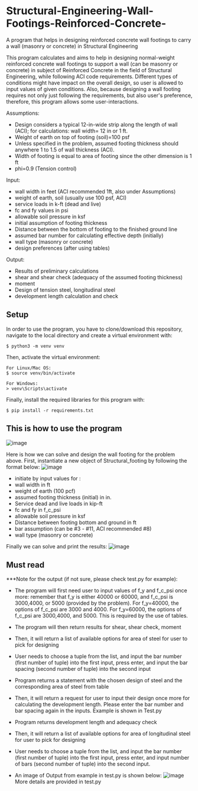 # Structural-Engineering-Wall-Footings-Reinforced-Concrete-
A program that helps in designing reinforced concrete wall footings to carry a wall (masonry or concrete) in Structural Engineering

This program calculates and aims to help in designing normal-weight reinforced concrete wall footings to support a wall (can be masonry or concrete) in subject of Reinforced Concrete in the field of Structural Engineering, while following ACI code requirements. Different types of conditions might have impact on the overall design, so user is allowed to input values of given conditions. Also, because designing a wall footing requires not only just following the requirements, but also user's preference, therefore, this program allows some user-interactions.

Assumptions:
* Design considers a typical 12-in-wide strip along the length of wall (ACI);
for calculations: wall width= 12 in or 1 ft.
* Weight of earth on top of footing (soil)=100 psf
* Unless specified in the problem, assumed footing thickness should anywhere 1 to 1.5 of wall thickness (ACI).
* Width of footing is equal to area of footing since the other dimension is 1 ft
* phi=0.9 (Tension control)


Input:
* wall width in feet (ACI recommended 1ft, also under Assumptions)
* weight of earth, soil (usually use 100 psf, ACI)
* service loads in k-ft (dead and live)
* fc and fy values in psi
* allowable soil pressure in ksf
* initial assumption of footing thickness
* Distance between the bottom of footing to the finished ground line
* assumed bar number for calculating effective depth (initially)
* wall type (masonry or concrete)
* design preferences (after using tables)

Output:
* Results of preliminary calculations
* shear and shear check (adequacy of the assumed footing thickness)
* moment
* Design of tension steel, longitudinal steel
* development length calculation and check

## Setup
In order to use the program, you have to clone/download this repository, navigate to the local directory and create a virtual environment with:

```
$ python3 -m venv venv

```
Then, activate the virtual environment:

```
For Linux/Mac OS:
$ source venv/bin/activate

For Windows:
> venv\Scripts\activate
```

Finally, install the required libraries for this program with:

```
$ pip install -r requirements.txt

```

## This is how to use the program
![image](https://user-images.githubusercontent.com/73927161/102945154-f4502200-448a-11eb-88d5-c93b44916045.png)


Here is how we can solve and design the wall footing for the problem above.
First, instantiate a new object of Structural_footing by following the format below:
![image](https://user-images.githubusercontent.com/73927161/102944790-d209d480-4489-11eb-902e-791442b5c9c4.png)
* initiate by input values for :
* wall width in ft
* weight of earth (100 pcf)
* assumed footing thickness (initial) in in.
* Service dead and live loads in kip-ft
* fc and fy in f_c_psi
* allowable soil pressure in ksf
* Distance between footing bottom and ground in ft
* bar assumption (can be #3 - #11, ACI recommended #8)
* wall type (masonry or concrete)

Finally we can solve and print the results:
![image](https://user-images.githubusercontent.com/73927161/102952223-afcd8200-449c-11eb-932a-b303486c53b6.png)
## Must read

***Note for the output (if not sure, please check test.py for example):
* The program will first need user to input values of f_y and f_c_psi once more: remember that f_y is either 40000 or 60000, and f_c_psi is 3000,4000, or 5000  (provided by the problem). For f_y=40000, the options of f_c_psi are 3000 and 4000. For f_y=60000, the options of f_c_psi are 3000,4000, and 5000. This is required by the use of tables.

* The program will then return results for shear, shear check, moment

* Then, it will return a list of available options for area of steel for user to pick for designing
* User needs to choose a tuple from the list, and input the bar number (first number of tuple) into the first input, press enter, and input the bar spacing (second number of tuple) into the second input
* Program returns a statement with the chosen design of steel and the corresponding area of steel from table

* Then, it will return a request for user to input their design once more for calculating the development length. Please enter the bar number and bar spacing again in the inputs. Example is shown in Test.py
* Program returns development length and adequacy check

* Then, it will return a list of available options for area of longitudinal steel for user to pick for designing
* User needs to choose a tuple from the list, and input the bar number (first number of tuple) into the first input, press enter, and input number of bars (second number of tuple) into the second input.

* An image of Output from example in test.py is shown below:
![image](https://user-images.githubusercontent.com/73927161/102955399-cdeab080-44a3-11eb-9077-c1934546f602.png)
More details are provided in test.py

